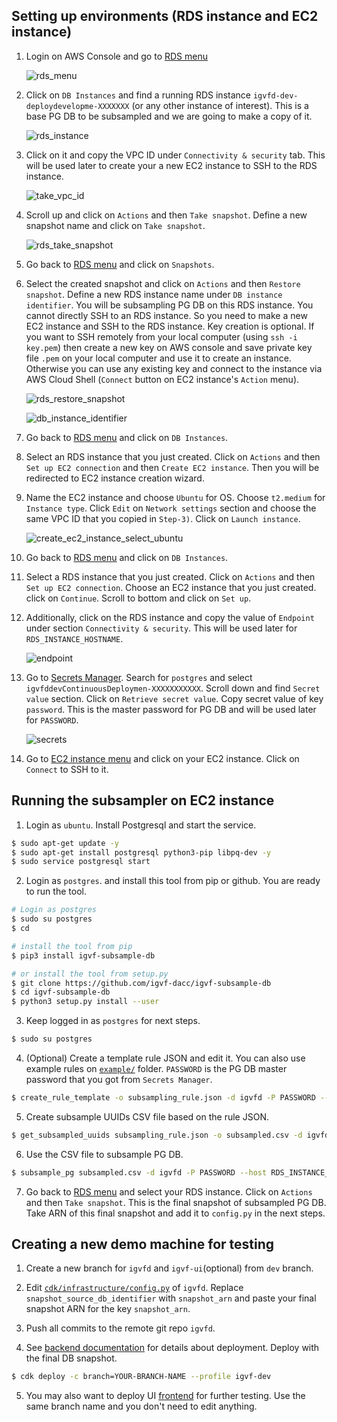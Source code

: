 ## Setting up environments (RDS instance and EC2 instance)

1) Login on AWS Console and go to [RDS menu](https://us-west-2.console.aws.amazon.com/rds/home?region=us-west-2#databases:)

	![rds_menu](images/rds_menu.png)

2) Click on `DB Instances` and find a running RDS instance `igvfd-dev-deploydevelopme-XXXXXXX` (or any other instance of interest). This is a base PG DB to be subsampled and we are going to make a copy of it.

	![rds_instance](images/rds_instance.png)

3) Click on it and copy the VPC ID under `Connectivity & security` tab. This will be used later to create your a new EC2 instance to SSH to the RDS instance.

	![take_vpc_id](images/take_vpc_id.png)

4) Scroll up and click on `Actions` and then `Take snapshot`. Define a new snapshot name and click on `Take snapshot`.

	![rds_take_snapshot](images/rds_take_snapshot.png)

5) Go back to [RDS menu](https://us-west-2.console.aws.amazon.com/rds/home?region=us-west-2#databases:) and click on `Snapshots`.

6) Select the created snapshot and click on `Actions` and then `Restore snapshot`. Define a new RDS instance name under `DB instance identifier`. You will be subsampling PG DB on this RDS instance. You cannot directly SSH to an RDS instance. So you need to make a new EC2 instance and SSH to the RDS instance. Key creation is optional. If you want to SSH remotely from your local computer (using `ssh -i key.pem`) then create a new key on AWS console and save private key file `.pem` on your local computer and use it to create an instance. Otherwise you can use any existing key and connect to the instance via AWS Cloud Shell (`Connect` button on EC2 instance's `Action` menu).

	![rds_restore_snapshot](images/rds_restore_snapshot.png)

	![db_instance_identifier](images/db_instance_identifier.png)

7) Go back to [RDS menu](https://us-west-2.console.aws.amazon.com/rds/home?region=us-west-2#databases:) and click on `DB Instances`.

8) Select an RDS instance that you just created. Click on `Actions` and then `Set up EC2 connection` and then `Create EC2 instance`. Then you will be redirected to EC2 instance creation wizard.

9) Name the EC2 instance and choose `Ubuntu` for OS. Choose `t2.medium` for `Instance type`. Click `Edit` on `Network settings` section and choose the same VPC ID that you copied in `Step-3)`. Click on `Launch instance`.

	![create_ec2_instance_select_ubuntu](images/create_ec2_instance_select_ubuntu.png)

10) Go back to [RDS menu](https://us-west-2.console.aws.amazon.com/rds/home?region=us-west-2#databases:) and click on `DB Instances`.

11) Select a RDS instance that you just created. Click on `Actions` and then `Set up EC2 connection`. Choose an EC2 instance that you just created. click on `Continue`. Scroll to bottom and click on `Set up`.

12) Additionally, click on the RDS instance and copy the value of `Endpoint` under section `Connectivity & security`. This will be used later for `RDS_INSTANCE_HOSTNAME`.

	![endpoint](images/endpoint.png)

12) Go to [Secrets Manager](https://us-west-2.console.aws.amazon.com/secretsmanager/home?region=us-west-2#). Search for `postgres` and select `igvfddevContinuousDeploymen-XXXXXXXXXXX`. Scroll down and find `Secret value` section. Click on `Retrieve secret value`. Copy secret value of key `password`. This is the master password for PG DB and will be used later for `PASSWORD`.

	![secrets](images/secrets.png)

13) Go to [EC2 instance menu](https://us-west-2.console.aws.amazon.com/ec2/home?region=us-west-2#Instances:instanceState=running) and click on your EC2 instance. Click on `Connect` to SSH to it.


## Running the subsampler on EC2 instance

1) Login as `ubuntu`. Install Postgresql and start the service.
```bash
$ sudo apt-get update -y
$ sudo apt-get install postgresql python3-pip libpq-dev -y
$ sudo service postgresql start
```

2) Login as `postgres`. and install this tool from pip or github. You are ready to run the tool.
```bash
# Login as postgres
$ sudo su postgres
$ cd

# install the tool from pip
$ pip3 install igvf-subsample-db

# or install the tool from setup.py
$ git clone https://github.com/igvf-dacc/igvf-subsample-db
$ cd igvf-subsample-db
$ python3 setup.py install --user
```

3) Keep logged in as `postgres` for next steps.
```bash
$ sudo su postgres
```

4) (Optional) Create a template rule JSON and edit it. You can also use example rules on [`example/`](`../example/`) folder. `PASSWORD` is the PG DB master password that you got from `Secrets Manager`.
```bash
$ create_rule_template -o subsampling_rule.json -d igvfd -P PASSWORD --host RDS_INSTANCE_HOSTNAME
```

5) Create subsample UUIDs CSV file based on the rule JSON.
```bash
$ get_subsampled_uuids subsampling_rule.json -o subsampled.csv -d igvfd -P PASSWORD --host RDS_INSTANCE_HOSTNAME
```

6) Use the CSV file to subsample PG DB.
```bash
$ subsample_pg subsampled.csv -d igvfd -P PASSWORD --host RDS_INSTANCE_HOSTNAME
```

7) Go back to [RDS menu](https://us-west-2.console.aws.amazon.com/rds/home?region=us-west-2#databases:) and select your RDS instance. Click on `Actions` and then `Take snapshot`. This is the final snapshot of subsampled PG DB. Take ARN of this final snapshot and add it to `config.py` in the next steps.


## Creating a new demo machine for testing

1) Create a new branch for `igvfd` and `igvf-ui`(optional) from `dev` branch.

2) Edit [`cdk/infrastructure/config.py`](https://github.com/IGVF-DACC/igvfd/blob/dev/cdk/infrastructure/config.py#L63) of `igvfd`. Replace `snapshot_source_db_identifier` with `snapshot_arn` and paste your final snapshot ARN for the key `snapshot_arn`.

3) Push all commits to the remote git repo `igvfd`.

4) See [backend documentation](https://github.com/IGVF-DACC/igvfd/tree/dev/cdk) for details about deployment. Deploy with the final DB snapshot.
```bash
$ cdk deploy -c branch=YOUR-BRANCH-NAME --profile igvf-dev
```

5) You may also want to deploy UI [frontend](https://github.com/IGVF-DACC/igvf-ui/tree/dev/cdk) for further testing. Use the same branch name and you don't need to edit anything.
